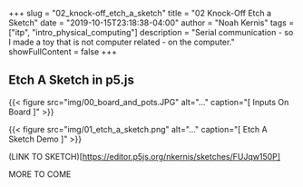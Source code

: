 +++
slug = "02_knock-off_etch_a_sketch"
title = "02 Knock-Off Etch a Sketch"
date = "2019-10-15T23:18:38-04:00"
author = "Noah Kernis"
tags = ["itp", "intro_physical_computing"]
description = "Serial communication - so I made a toy that is not computer related - on the computer."
showFullContent = false
+++

## Etch A Sketch in p5.js

{{< figure src="img/00_board_and_pots.JPG" alt="..." caption="[ Inputs On Board ]" >}}

{{< figure src="img/01_etch_a_sketch.png" alt="..." caption="[ Etch A Sketch Demo ]" >}}

(LINK TO SKETCH)[https://editor.p5js.org/nkernis/sketches/FUJqw150P]

MORE TO COME
